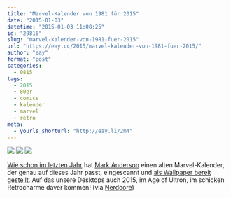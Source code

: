 ```yaml
---
title: "Marvel-Kalender von 1981 für 2015"
date: "2015-01-03"
datetime: "2015-01-03 11:08:25"
id: "29816"
slug: "marvel-kalender-von-1981-fuer-2015"
url: "https://eay.cc/2015/marvel-kalender-von-1981-fuer-2015/"
author: "eay"
format: "post"
categories:
  - 0815
tags:
  - 2015
  - 80er
  - comics
  - kalender
  - marvel
  - retro
meta:
  - yourls_shorturl: "http://eay.li/2m4"
---
```


![](https://eay.cc/uploads/2015/marvelcalendar1981_1.jpg) ![](https://eay.cc/uploads/2015/marvelcalendar1981_2.jpg) ![](https://eay.cc/uploads/2015/marvelcalendar1981_3.jpg)

[Wie schon im letzten Jahr](//eay.cc/2014/marvel-kalender-von-1975-fuer-2014/) hat [Mark Anderson](http://www.andertoons.com/) einen alten Marvel-Kalender, der genau auf dieses Jahr passt, eingescannt und [als Wallpaper bereit gestellt](http://www.andertoons.com/cartoon-blog/2015/01/2015-1981-wallpaper-calendar.html). Auf das unsere Desktops auch 2015, im Age of Ultron, im schicken Retrocharme daver kommen! (via [Nerdcore](http://www.nerdcore.de/2015/01/02/marvel-calendar-19812015/))
